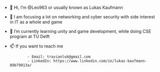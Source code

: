 - 👋 Hi, I’m @Leo963 or usually known as Lukas Kaufmann
- 👀 I am focusing a lot on networking and cyber security with side interest in IT as a whole and game 
- 🌱 I’m currently learning unity and game development, while doing CSE program at TU Delft

- 📫 If you want to reach me

              - Email: travianluk@gmail.com
              - LinkedIn: https://www.linkedin.com/in/lukas-kaufmann-89b79913a/

<!---
Leo963/Leo963 is a ✨ special ✨ repository because its `README.md` (this file) appears on your GitHub profile.
You can click the Preview link to take a look at your changes.
--->
